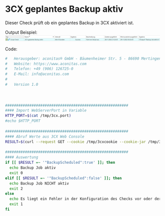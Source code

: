 # 3CX geplantes Backup aktiv
Dieser Check prüft ob ein geplantes Backup in 3CX aktiviert ist.

Output Beispiel:
![Output Beispiel](../_images/image-20221128212508-6.png)

Code:
```bash
#   Herausgeber: aconitas® GmbH - Bäumenheimer Str. 5 - 86690 Mertingen
#   Website: https://www.aconitas.com
#   Telefon: +49 (906) 126725-0
#   E-Mail: info@aconitas.com
#
#   Version 1.0



########################################################
#### Import WebServerPort in Variable
HTTP_PORT=$(cat /tmp/3cx.port)
#echo $HTTP_PORT

########################################################
#### Abruf Werte aus 3CX Web Console
RESULT=$(curl --request GET --cookie /tmp/3cxcookie --cookie-jar /tmp/3cxcookie -s localhost:${HTTP_PORT}/api/SystemStatus)

########################################################
#### Auswertung
if [[ $RESULT =~ '"BackupScheduled":true' ]]; then
  echo Backup Job aktiv
  exit 0
elif [[ $RESULT =~ '"BackupScheduled":false' ]]; then
  echo Backup Job NICHT aktiv
  exit 2
else
  echo Es liegt ein Fehler in der Konfiguration des Checks vor oder der Server ist nicht erreichbar
  exit 1
fi
```